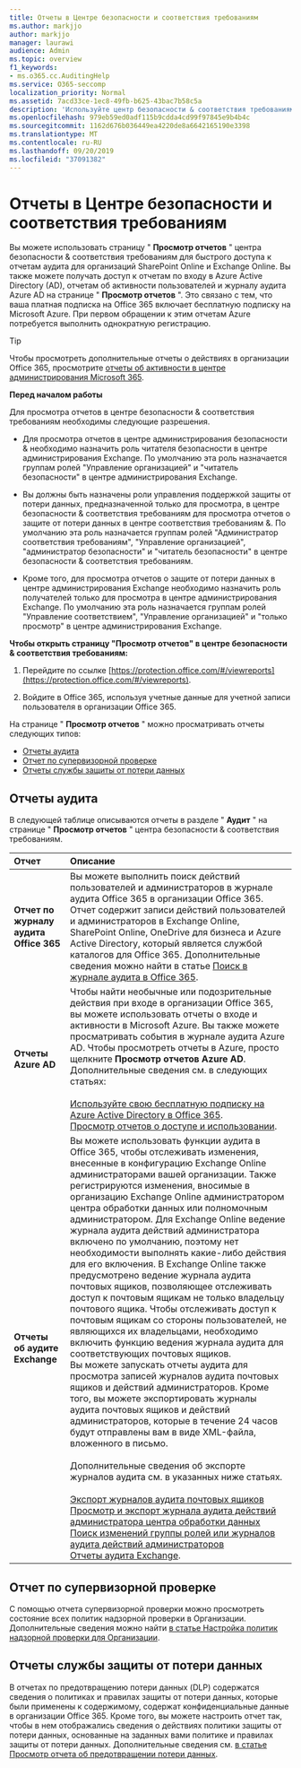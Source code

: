 ```yaml
---
title: Отчеты в Центре безопасности и соответствия требованиям
ms.author: markjjo
author: markjjo
manager: laurawi
audience: Admin
ms.topic: overview
f1_keywords:
- ms.o365.cc.AuditingHelp
ms.service: O365-seccomp
localization_priority: Normal
ms.assetid: 7acd33ce-1ec8-49fb-b625-43bac7b58c5a
description: 'Используйте центр безопасности & соответствия требованиям для получения различных отчетов для вашей организации SharePoint Online и Exchange Online, а также отчетов Azure Active Directory.  '
ms.openlocfilehash: 979eb59ed0adf115b9cdda4cd99f97845e9b4b4c
ms.sourcegitcommit: 1162d676b036449ea4220de8a6642165190e3398
ms.translationtype: MT
ms.contentlocale: ru-RU
ms.lasthandoff: 09/20/2019
ms.locfileid: "37091382"
---
```

# <a name="reports-in-the-security--compliance-center"></a>Отчеты в Центре безопасности и соответствия требованиям

Вы можете использовать страницу " **Просмотр отчетов** " центра безопасности & соответствия требованиям для быстрого доступа к отчетам аудита для организаций SharePoint Online и Exchange Online. Вы также можете получать доступ к отчетам по входу в Azure Active Directory (AD), отчетам об активности пользователей и журналу аудита Azure AD на странице " **Просмотр отчетов** ". Это связано с тем, что ваша платная подписка на Office 365 включает бесплатную подписку на Microsoft Azure. При первом обращении к этим отчетам Azure потребуется выполнить однократную регистрацию. 
  
> [!TIP]
> Чтобы просмотреть дополнительные отчеты о действиях в организации Office 365, просмотрите [отчеты об активности в центре администрирования Microsoft 365](https://support.office.com/article/0d6dfb17-8582-4172-a9a9-aed798150263). 
  
 **Перед началом работы**
  
Для просмотра отчетов в центре безопасности & соответствия требованиям необходимы следующие разрешения.
  
- Для просмотра отчетов в центре администрирования безопасности & необходимо назначить роль читателя безопасности в центре администрирования Exchange. По умолчанию эта роль назначается группам ролей "Управление организацией" и "читатель безопасности" в центре администрирования Exchange.
    
- Вы должны быть назначены роли управления поддержкой защиты от потери данных, предназначенной только для просмотра, в центре безопасности & соответствия требованиям для просмотра отчетов о защите от потери данных в центре соответствия требованиям &. По умолчанию эта роль назначается группам ролей "Администратор соответствия требованиям", "Управление организацией", "администратор безопасности" и "читатель безопасности" в центре безопасности & соответствия требованиям.

- Кроме того, для просмотра отчетов о защите от потери данных в центре администрирования Exchange необходимо назначить роль получателей только для просмотра в центре администрирования Exchange. По умолчанию эта роль назначается группам ролей "Управление соответствием", "Управление организацией" и "только просмотр" в центре администрирования Exchange.
  
 **Чтобы открыть страницу "Просмотр отчетов" в центре безопасности & соответствия требованиям:**
  
1. Перейдите по ссылке [https://protection.office.com/#/viewreports](https://protection.office.com/#/viewreports).
    
2. Войдите в Office 365, используя учетные данные для учетной записи пользователя в организации Office 365.
    
На странице " **Просмотр отчетов** " можно просматривать отчеты следующих типов: 
  
- [Отчеты аудита](#auditing-reports)
- [Отчет по супервизорной проверке](#supervisory-review-report)
- [Отчеты службы защиты от потери данных](#data-loss-prevention-reports)
    
## <a name="auditing-reports"></a>Отчеты аудита

В следующей таблице описываются отчеты в разделе " **Аудит** " на странице " **Просмотр отчетов** " центра безопасности & соответствия требованиям. 
  
|**Отчет**|**Описание**|
|:-----|:-----|
|**Отчет по журналу аудита Office 365** <br/> |Вы можете выполнить поиск действий пользователей и администраторов в журнале аудита Office 365 в организации Office 365. Отчет содержит записи действий пользователей и администраторов в Exchange Online, SharePoint Online, OneDrive для бизнеса и Azure Active Directory, который является службой каталогов для Office 365. Дополнительные сведения можно найти в статье [Поиск в журнале аудита в Office 365](search-the-audit-log-in-security-and-compliance.md).  <br/> |
|**Отчеты Azure AD** <br/> |Чтобы найти необычные или подозрительные действия при входе в организации Office 365, вы можете использовать отчеты о входе и активности в Microsoft Azure. Вы также можете просматривать события в журнале аудита Azure AD. Чтобы просмотреть отчеты в Azure, просто щелкните **Просмотр отчетов Azure AD**. Дополнительные сведения см. в следующих статьях: <br/><br/>[Используйте свою бесплатную подписку на Azure Active Directory в Office 365](use-your-free-azure-ad-subscription-in-office-365.md). <br/> [Просмотр отчетов о доступе и использовании](http://go.microsoft.com/fwlink/p/?LinkId=506902).  <br/> |
|**Отчеты об аудите Exchange** <br/> | Вы можете использовать функции аудита в Office 365, чтобы отслеживать изменения, внесенные в конфигурацию Exchange Online администраторами вашей организации. Также регистрируются изменения, вносимые в организацию Exchange Online администратором центра обработки данных или полномочным администратором. Для Exchange Online ведение журнала аудита действий администратора включено по умолчанию, поэтому нет необходимости выполнять какие-либо действия для его включения. В Exchange Online также предусмотрено ведение журнала аудита почтовых ящиков, позволяющее отслеживать доступ к почтовым ящикам не только владельцу почтового ящика. Чтобы отслеживать доступ к почтовым ящикам со стороны пользователей, не являющихся их владельцами, необходимо включить функцию ведения журнала аудита для соответствующих почтовых ящиков.  <br/>  Вы можете запускать отчеты аудита для просмотра записей журналов аудита почтовых ящиков и действий администраторов. Кроме того, вы можете экспортировать журналы аудита почтовых ящиков и действий администраторов, которые в течение 24 часов будут отправлены вам в виде XML-файла, вложенного в письмо. <br/><br/>Дополнительные сведения об экспорте журналов аудита см. в указанных ниже статьях.  <br/><br/> [Экспорт журналов аудита почтовых ящиков](http://go.microsoft.com/fwlink/p/?LinkID=404104) <br/> [Просмотр и экспорт журнала аудита действий администратора центра обработки данных](http://go.microsoft.com/fwlink/p/?LinkId=404109) <br/> [Поиск изменений группы ролей или журналов аудита действий администраторов](http://go.microsoft.com/fwlink/p/?LinkId=404105) <br/>   [Отчеты аудита Exchange](http://go.microsoft.com/fwlink/p/?LinkID=395232).  <br/> |
   
## <a name="supervisory-review-report"></a>Отчет по супервизорной проверке

С помощью отчета супервизорной проверки можно просмотреть состояние всех политик надзорной проверки в Организации. Дополнительные сведения можно найти [в статье Настройка политик надзорной проверки для Организации](configure-supervision-policies.md).
  
## <a name="data-loss-prevention-reports"></a>Отчеты службы защиты от потери данных

В отчетах по предотвращению потери данных (DLP) содержатся сведения о политиках и правилах защиты от потери данных, которые были применены к содержимому, содержат конфиденциальные данные в организации Office 365. Кроме того, вы можете настроить отчет так, чтобы в нем отображались сведения о действиях политики защиты от потери данных, основанные на заданных вами политике и правилах защиты от потери данных. Дополнительные сведения см. [в статье Просмотр отчета об предотвращении потери данных](view-the-dlp-reports.md).
